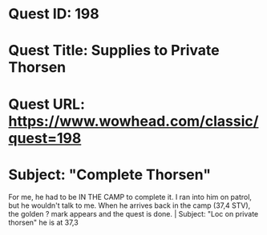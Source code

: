 # Quest ID: 198
# Quest Title: Supplies to Private Thorsen
# Quest URL: https://www.wowhead.com/classic/quest=198
# Subject: "Complete Thorsen"
For me, he had to be IN THE CAMP to complete it. I ran into him on patrol, but he wouldn't talk to me. When he arrives back in the camp (37,4 STV), the golden ? mark appears and the quest is done. | Subject: "Loc on private thorsen"
he is at 37,3